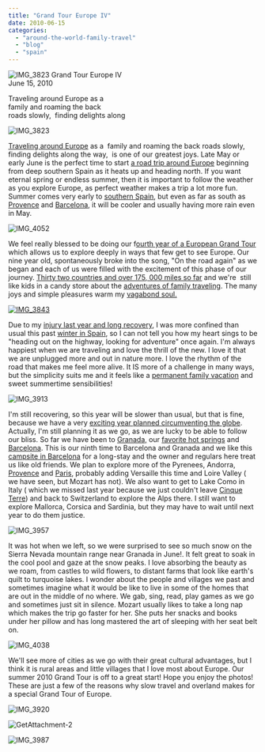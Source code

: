 ```yaml
---
title: "Grand Tour Europe IV"
date: 2010-06-15
categories: 
  - "around-the-world-family-travel"
  - "blog"
  - "spain"
---
```


![IMG_3823](https://pub-ac94b3f306b24c0dba4238943c97f2e1.r2.dev/6a00e5502a950788330133f0e87626970b.jpg) Grand Tour Europe IV  
June 15, 2010

Traveling around Europe as a   
family and roaming the back  
roads slowly,  finding delights along

<!--more-->

![IMG_3823](https://pub-ac94b3f306b24c0dba4238943c97f2e1.r2.dev/6a00e5502a950788330133f0e876c4970b.jpg)

[Traveling around Europe](http://soultravelers3new.local/2009/04/how-to-travel-the-world-as-a-digital-nomad-family.html) as a  family and roaming the back roads slowly,  finding delights along the way,  is one of our greatest joys. Late May or early June is the perfect time to start [a road trip around Europe](http://soultravelers3new.local/2009/06/-6-month-european-family-road-trip-09.html) beginning from deep southern Spain as it heats up and heading north. If you want eternal spring or endless summer, then it is important to follow the weather as you explore Europe, as perfect weather makes a trip a lot more fun. Summer comes very early to [southern Spain](http://soultravelers3new.local/2009/11/lifestyle-design-a-winter-in-spain-extendedtravel-digitalnomad-miniretirement-4hww-travel.html), but even as far as south as [Provence](http://soultravelers3new.local/2006/10/pont-du-gard.html) and [Barcelona,](http://soultravelers3new.local/2007/05/gaudis-sagrada.html#more) it will be cooler and usually having more rain even in May. 

![IMG_4052](https://pub-ac94b3f306b24c0dba4238943c97f2e1.r2.dev/6a00e5502a9507883301348412d557970c.jpg)  
  
We feel really blessed to be doing our f[ourth year of a European Grand Tour](http://soultravelers3new.local/2009/06/-6-month-european-family-road-trip-09.html) which allows us to explore deeply in ways that few get to see Europe. Our nine year old, spontaneously broke into the song, "On the road again" as we began and each of us were filled with the excitement of this phase of our journey. [Thirty two countries and over 175, 000 miles so far](http://soultravelers3new.local/2008/06/how-to-do-exten.html) and we're  still like kids in a candy store about the [adventures of family traveling](http://soultravelers3new.local/2010/02/15-best-tips-for-family-friendly-travel-airplanes-airports-vacation-roadtrips-long-term-family-trave.html). The many joys and simple pleasures warm my [vagabond soul.](http://soultravelers3new.local/2008/06/how-to-do-exten.html) 

[![IMG_3843](https://pub-ac94b3f306b24c0dba4238943c97f2e1.r2.dev/6a00e5502a9507883301348412d74b970c.jpg)](http://soultravelers3new.local/wp-content/uploads/wp-content/uploads/2025/09/6a00e5502a9507883301348412d74b970c-150x150.jpg)  
  
Due to my [injury last year and long recovery](http://soultravelers3new.local/2009/09/-a-travelers-tragic-tale-handling-travel-disasters-medical-emergency-.html), I was more confined than usual this past [winter in Spain](http://soultravelers3new.local/2009/11/whats-a-spain-winter-rental-like-extended-travel-digital-nomad-4hww-vacation-.html), so I can not tell you how my heart sings to be "heading out on the highway, looking for adventure" once again. I'm always happiest when we are traveling and love the thrill of the new. I love it that  we are unplugged more and out in nature more. I love the rhythm of the road that makes me feel more alive. It IS more of a challenge in many ways, but the simplicity suits me and it feels like a [permanent family vacation](http://frugaltraveler.blogs.nytimes.com/2009/11/11/qa-with-jeanne-dee-the-nomadic-family-traveler/) and sweet summertime sensibilities!

![IMG_3913](https://pub-ac94b3f306b24c0dba4238943c97f2e1.r2.dev/6a00e5502a9507883301348412d80e970c.jpg)  
  
I'm still recovering, so this year will be slower than usual, but that is fine, because we have a very [exciting year planned circumventing the globe](http://soultravelers3new.local/2010/01/travel-photo-2009-review-soultravelers3-twitter-lonely-planet-awards-italy-spain-portugal-poland-aus.html). Actually, I'm still planning it as we go, as we are lucky to be able to follow our bliss. So far we have been to [Granada,](http://soultravelers3new.local/2007/03/ancient-princes.html) our [favorite hot springs](http://soultravelers3new.local/2009/11/family-travel-photo-spain-thermal-roman-baths-fortuna-spa-camping-hotel-costa-blanca.html) and [Barcelona](http://soultravelers3new.local/2007/05/barcelona-beach.html#more). This is our ninth time to Barcelona and Granada and we like this [campsite in Barcelona](http://soultravelers3new.local/2007/05/hanging-out-roa.html#more) for a long-stay and the owner and regulars here treat us like old friends. We plan to explore more of the Pyrenees, Andorra, [Provence](http://soultravelers3new.local/2006/10/good-morning-pr.html#more) and [Paris](http://soultravelers3new.local/2006/09/paris-bois-de-b.html), probably adding Versaille this time and Loire Valley ( we have seen, but Mozart has not). We also want to get to Lake Como in Italy ( which we missed last year because we just couldn't leave [Cinque Terre](http://soultravelers3new.local/2009/07/7-best-reasons-to-travel-cinque-terre-italy.html)) and back to Switzerland to explore the Alps there. I still want to explore Mallorca, Corsica and Sardinia, but they may have to wait until next year to do them justice. 

![IMG_3957](https://pub-ac94b3f306b24c0dba4238943c97f2e1.r2.dev/6a00e5502a950788330133f0e87cb4970b.jpg)  
  
It was hot when we left, so we were surprised to see so much snow on the Sierra Nevada mountain range near Granada in June!. It felt great to soak in the cool pool and gaze at the snow peaks. I love absorbing the beauty as we roam, from castles to wild flowers, to distant farms that look like earth's quilt to turquoise lakes. I wonder about the people and villages we past and sometimes imagine what it would be like to live in some of the homes that are out in the middle of no where. We gab, sing, read, play games as we go and sometimes just sit in silence. Mozart usually likes to take a long nap which makes the trip go faster for her. She puts her snacks and books under her pillow and has long mastered the art of sleeping with her seat belt on.

![IMG_4038](https://pub-ac94b3f306b24c0dba4238943c97f2e1.r2.dev/6a00e5502a9507883301348412da27970c.jpg)  
  
We'll see more of cities as we go with their great cultural advantages, but I think it is rural areas and little villages that I love most about Europe. Our summer 2010 Grand Tour is off to a great start! Hope you enjoy the photos! These are just a few of the reasons why slow travel and overland makes for a special Grand Tour of Europe.

![IMG_3920](https://pub-ac94b3f306b24c0dba4238943c97f2e1.r2.dev/6a00e5502a9507883301348412db1e970c.jpg)

![GetAttachment-2](https://pub-ac94b3f306b24c0dba4238943c97f2e1.r2.dev/6a00e5502a9507883301348412f87b970c.jpg)  

![IMG_3987](https://pub-ac94b3f306b24c0dba4238943c97f2e1.r2.dev/6a00e5502a9507883301348412de2e970c.jpg)
